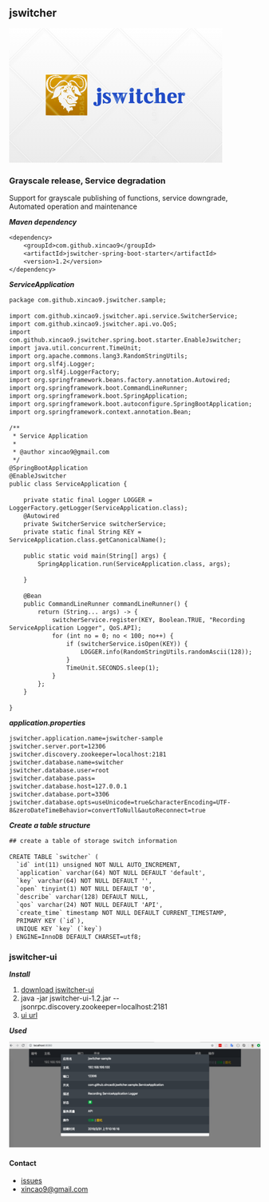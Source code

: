 ## jswitcher

![logo](https://github.com/xincao9/jswitcher/blob/master/logo.png)

### Grayscale release, Service degradation

Support for grayscale publishing of functions, service downgrade, Automated operation and maintenance

**_Maven dependency_**

```
<dependency>
    <groupId>com.github.xincao9</groupId>
    <artifactId>jswitcher-spring-boot-starter</artifactId>
    <version>1.2</version>
</dependency>
```

**_ServiceApplication_**

```
package com.github.xincao9.jswitcher.sample;

import com.github.xincao9.jswitcher.api.service.SwitcherService;
import com.github.xincao9.jswitcher.api.vo.QoS;
import com.github.xincao9.jswitcher.spring.boot.starter.EnableJswitcher;
import java.util.concurrent.TimeUnit;
import org.apache.commons.lang3.RandomStringUtils;
import org.slf4j.Logger;
import org.slf4j.LoggerFactory;
import org.springframework.beans.factory.annotation.Autowired;
import org.springframework.boot.CommandLineRunner;
import org.springframework.boot.SpringApplication;
import org.springframework.boot.autoconfigure.SpringBootApplication;
import org.springframework.context.annotation.Bean;

/**
 * Service Application
 *
 * @author xincao9@gmail.com
 */
@SpringBootApplication
@EnableJswitcher
public class ServiceApplication {

    private static final Logger LOGGER = LoggerFactory.getLogger(ServiceApplication.class);
    @Autowired
    private SwitcherService switcherService;
    private static final String KEY = ServiceApplication.class.getCanonicalName();

    public static void main(String[] args) {
        SpringApplication.run(ServiceApplication.class, args);

    }

    @Bean
    public CommandLineRunner commandLineRunner() {
        return (String... args) -> {
            switcherService.register(KEY, Boolean.TRUE, "Recording ServiceApplication Logger", QoS.API);
            for (int no = 0; no < 100; no++) {
                if (switcherService.isOpen(KEY)) {
                    LOGGER.info(RandomStringUtils.randomAscii(128));
                }
                TimeUnit.SECONDS.sleep(1);
            }
        };
    }

}
```

**_application.properties_**

```
jswitcher.application.name=jswitcher-sample
jswitcher.server.port=12306
jswitcher.discovery.zookeeper=localhost:2181
jswitcher.database.name=switcher
jswitcher.database.user=root
jswitcher.database.pass=
jswitcher.database.host=127.0.0.1
jswitcher.database.port=3306
jswitcher.database.opts=useUnicode=true&characterEncoding=UTF-8&zeroDateTimeBehavior=convertToNull&autoReconnect=true
```

**_Create a table structure_**

```
## create a table of storage switch information

CREATE TABLE `switcher` (
  `id` int(11) unsigned NOT NULL AUTO_INCREMENT,
  `application` varchar(64) NOT NULL DEFAULT 'default',
  `key` varchar(64) NOT NULL DEFAULT '',
  `open` tinyint(1) NOT NULL DEFAULT '0',
  `describe` varchar(128) DEFAULT NULL,
  `qos` varchar(24) NOT NULL DEFAULT 'API',
  `create_time` timestamp NOT NULL DEFAULT CURRENT_TIMESTAMP,
  PRIMARY KEY (`id`),
  UNIQUE KEY `key` (`key`)
) ENGINE=InnoDB DEFAULT CHARSET=utf8;

```

### jswitcher-ui

**_Install_**


1. [download jswitcher-ui](https://search.maven.org/remotecontent?filepath=com/github/xincao9/jswitcher-ui/1.2/jswitcher-ui-1.2.jar)
2. java -jar jswitcher-ui-1.2.jar --jsonrpc.discovery.zookeeper=localhost:2181
3. [ui url](http://localhost:8080)

**_Used_**

![keys](https://github.com/xincao9/jswitcher/blob/master/keys.png)

#### Contact

* [issues](https://github.com/xincao9/jswitcher/issues)
* xincao9@gmail.com
